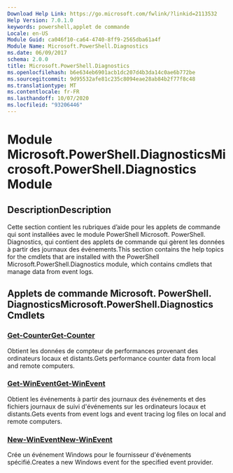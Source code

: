 ```yaml
---
Download Help Link: https://go.microsoft.com/fwlink/?linkid=2113532
Help Version: 7.0.1.0
keywords: powershell,applet de commande
Locale: en-US
Module Guid: ca046f10-ca64-4740-8ff9-2565dba61a4f
Module Name: Microsoft.PowerShell.Diagnostics
ms.date: 06/09/2017
schema: 2.0.0
title: Microsoft.PowerShell.Diagnostics
ms.openlocfilehash: b6e634eb6901acb1dc207d4b3da14c0ae6b772be
ms.sourcegitcommit: 9d95532afe81c235c8094eae28ab84b2f77f8c48
ms.translationtype: MT
ms.contentlocale: fr-FR
ms.lasthandoff: 10/07/2020
ms.locfileid: "93206446"
---
```

# <span data-ttu-id="a7576-103">Module Microsoft.PowerShell.Diagnostics</span><span class="sxs-lookup"><span data-stu-id="a7576-103">Microsoft.PowerShell.Diagnostics Module</span></span>

## <span data-ttu-id="a7576-104">Description</span><span class="sxs-lookup"><span data-stu-id="a7576-104">Description</span></span>

<span data-ttu-id="a7576-105">Cette section contient les rubriques d’aide pour les applets de commande qui sont installées avec le module PowerShell Microsoft. PowerShell. Diagnostics, qui contient des applets de commande qui gèrent les données à partir des journaux des événements.</span><span class="sxs-lookup"><span data-stu-id="a7576-105">This section contains the help topics for the cmdlets that are installed with the PowerShell Microsoft.PowerShell.Diagnostics module, which contains cmdlets that manage data from event logs.</span></span>

## <span data-ttu-id="a7576-106">Applets de commande Microsoft. PowerShell. Diagnostics</span><span class="sxs-lookup"><span data-stu-id="a7576-106">Microsoft.PowerShell.Diagnostics Cmdlets</span></span>

### [<span data-ttu-id="a7576-107">Get-Counter</span><span class="sxs-lookup"><span data-stu-id="a7576-107">Get-Counter</span></span>](Get-Counter.md)
<span data-ttu-id="a7576-108">Obtient les données de compteur de performances provenant des ordinateurs locaux et distants.</span><span class="sxs-lookup"><span data-stu-id="a7576-108">Gets performance counter data from local and remote computers.</span></span>

### [<span data-ttu-id="a7576-109">Get-WinEvent</span><span class="sxs-lookup"><span data-stu-id="a7576-109">Get-WinEvent</span></span>](Get-WinEvent.md)
<span data-ttu-id="a7576-110">Obtient les événements à partir des journaux des événements et des fichiers journaux de suivi d'événements sur les ordinateurs locaux et distants.</span><span class="sxs-lookup"><span data-stu-id="a7576-110">Gets events from event logs and event tracing log files on local and remote computers.</span></span>

### [<span data-ttu-id="a7576-111">New-WinEvent</span><span class="sxs-lookup"><span data-stu-id="a7576-111">New-WinEvent</span></span>](New-WinEvent.md)
<span data-ttu-id="a7576-112">Crée un événement Windows pour le fournisseur d'événements spécifié.</span><span class="sxs-lookup"><span data-stu-id="a7576-112">Creates a new Windows event for the specified event provider.</span></span>

